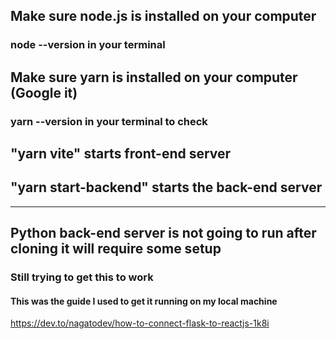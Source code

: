 ## Make sure node.js is installed on your computer

### node --version in your terminal

## Make sure yarn is installed on your computer (Google it)

### yarn --version in your terminal to check

## "yarn vite" starts front-end server

## "yarn start-backend" starts the back-end server

---

## Python back-end server is not going to run after cloning it will require some setup

### Still trying to get this to work

#### This was the guide I used to get it running on my local machine

https://dev.to/nagatodev/how-to-connect-flask-to-reactjs-1k8i
